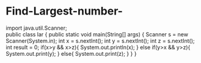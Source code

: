 # Find-Largest-number-
import java.util.Scanner;  
public class lar {
       public static void main(String[] args) {
Scanner s = new Scanner(System.in); 
        int x = s.nextInt(); 
        int y = s.nextInt();
int z = s.nextInt();
int result = 0;
if(x>y && x>z){
  System.out.println(x);
}
else if(y>x && y>z){
  System.out.print(y);
}
else{
  System.out.print(z);
}
}
}
